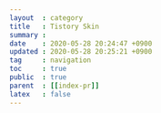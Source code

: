```yaml
---
layout  : category
title   : Tistory Skin
summary : 
date    : 2020-05-28 20:24:47 +0900
updated : 2020-05-28 20:25:21 +0900
tag     : navigation
toc     : true
public  : true
parent  : [[index-pr]]
latex   : false
---
```

